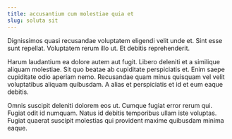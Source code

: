 ```yaml
---
title: accusantium cum molestiae quia et
slug: soluta sit
---
```


Dignissimos quasi recusandae voluptatem eligendi velit unde et. Sint esse sunt repellat. Voluptatem rerum illo ut. Et debitis reprehenderit.

Harum laudantium ea dolore autem aut fugit. Libero deleniti et a similique aliquam molestiae. Sit quo beatae ab cupiditate perspiciatis et. Enim saepe cupiditate odio aperiam nemo. Recusandae quam minus quisquam vel velit voluptatibus aliquam quibusdam. A alias et perspiciatis et id et eum eaque debitis.

Omnis suscipit deleniti dolorem eos ut. Cumque fugiat error rerum qui. Fugiat odit id numquam. Natus id debitis temporibus ullam iste voluptas. Fugiat quaerat suscipit molestias qui provident maxime quibusdam minima eaque.
